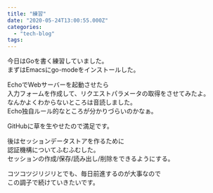 ```yaml
---
title: "練習"
date: "2020-05-24T13:00:55.000Z"
categories: 
  - "tech-blog"
tags: 
---
```


今日はGoを書く練習していました。  
まずはEmacsにgo-modeをインストールした。

EchoでWebサーバーを起動させたら  
入力フォームを作成して、リクエストパラメータの取得をさせてみたよ。  
なんかよくわからないところは音読しました。  
Echo独自ルール的なところが分かりづらいのかなぁ。

GitHubに草を生やせたので満足です。

後はセッションデータストアを作るために  
認証機構についてふむふむした。  
セッションの作成/保存/読み出し/削除をできるようにする。

コツコツジリジリとでも、毎日前進するのが大事なので  
この調子で続けていきたいです。
